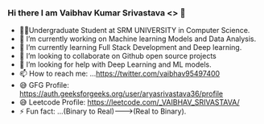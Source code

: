 ### Hi there I am Vaibhav Kumar Srivastava <<nick name arya>> 👋
- 🧑‍🎓Undergraduate Student at SRM UNIVERSITY in Computer Science.
- 🔭 I’m currently working on Machine learning Models and Data Analysis.
- 🌱 I’m currently learning Full Stack Development and Deep learning.
- 👯 I’m looking to collaborate on Github open source projects
- 🤔 I’m looking for help with Deep Learning and ML models.
- 📫 How to reach me: ...https://twitter.com/vaibhav95497400
- 😅 GFG Profile: https://auth.geeksforgeeks.org/user/aryasrivastava36/profile
- 😅 Leetcode Profile: https://leetcode.com/_VAIBHAV_SRIVASTAVA/
- ⚡ Fun fact: ...(Binary to Real)--->(Real to Binary).

